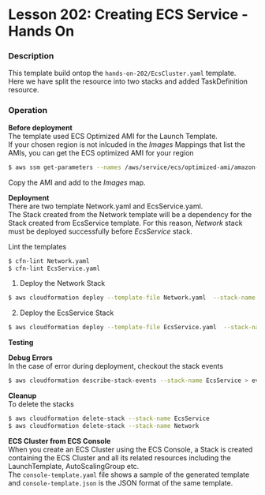 # Lesson 202: Creating ECS Service - Hands On

### Description

This template build ontop the `hands-on-202/EcsCluster.yaml` template.  
Here we have split the resource into two stacks and added TaskDefinition resource.

### Operation

**Before deployment**  
The template used ECS Optimized AMI for the Launch Template.  
If your chosen region is not inlcuded in the _Images_ Mappings that list the AMIs, you can get the ECS optimized AMI for your region

```bash
$ aws ssm get-parameters --names /aws/service/ecs/optimized-ami/amazon-linux-2/recommended
```

Copy the AMI and add to the _Images_ map.

**Deployment**  
There are two template Network.yaml and EcsService.yaml.  
The Stack created from the Network template will be a dependency for the Stack created from EcsService template.
For this reason, _Network_ stack must be deployed successfully before _EcsService_ stack.

Lint the templates

```bash
$ cfn-lint Network.yaml
$ cfn-lint EcsService.yaml
```

1. Deploy the Network Stack

```bash
$ aws cloudformation deploy --template-file Network.yaml  --stack-name Network --capabilities CAPABILITY_NAMED_IAM
```

2. Deploy the EcsService Stack

```bash
$ aws cloudformation deploy --template-file EcsService.yaml  --stack-name EcsService
```

**Testing**

**Debug Errors**  
In the case of error during deployment, checkout the stack events

```bash
$ aws cloudformation describe-stack-events --stack-name EcsService > events.json
```

**Cleanup**  
To delete the stacks

```bash
$ aws cloudformation delete-stack --stack-name EcsService
$ aws cloudformation delete-stack --stack-name Network
```

**ECS Cluster from ECS Console**  
When you create an ECS Cluster using the ECS Console, a Stack is created containing the ECS Cluster and all its related resources including the LaunchTemplate, AutoScalingGroup etc.  
The `console-template.yaml` file shows a sample of the generated template and `console-template.json` is the JSON format of the same template.
